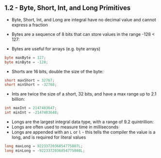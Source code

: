 ## 1.2 - Byte, Short, Int, and Long Primitives

- Byte, Short, Int, and Long are integral have no decimal value and cannot express a fraction

- Bytes are a sequence of 8 bits that can store values in the range -128 < 127:
- Bytes are useful for arrays (e.g. byte arrays)
```java
byte maxByte = 127;
byte minByte = -128;
```

- Shorts are 16 bits, double the size of the byte:
```java
short maxShort = 32767;
short minShort = -32768;
```

- Ints are twice the size of a short, 32 bits, and have a max range up to 2.1 billion:
```java
int maxInt = 2147483647;
int minInt = -2147483648;
```

- Longs are the largest integral data type, with a range of 9.2 quintrillion:
- Longs are often used to measure time in milliseconds
- Longs are appended with an `L` or `l` - this tells the compiler the value is a long, and is required for literal values
```java
long maxLong = 9223372036854775807L;
long minLong = -9223372036854775808L;
```
